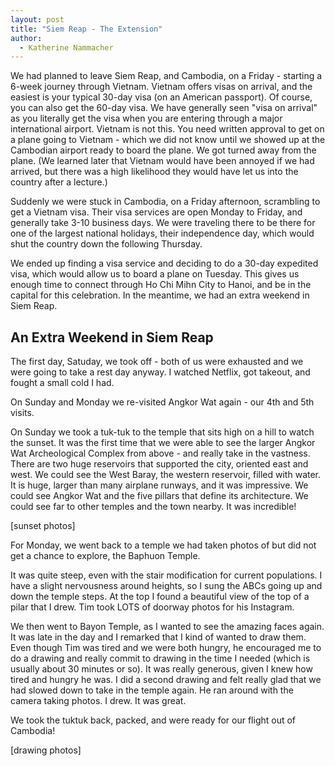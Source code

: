 ```yaml
---
layout: post
title: "Siem Reap - The Extension"
author:
  - Katherine Nammacher
---
```


We had planned to leave Siem Reap, and Cambodia, on a Friday - starting a 6-week journey through Vietnam. Vietnam offers visas on arrival, and the easiest is your typical 30-day visa (on an American passport). Of course, you can also get the 60-day visa. We have generally seen "visa on arrival" as you literally get the visa when you are entering through a major international airport. Vietnam is not this. You need written approval to get on a plane going to Vietnam - which we did not know until we showed up at the Cambodian airport ready to board the plane. We got turned away from the plane. (We learned later that Vietnam would have been annoyed if we had arrived, but there was a high likelihood they would have let us into the country after a lecture.)

Suddenly we were stuck in Cambodia, on a Friday afternoon, scrambling to get a Vietnam visa. Their visa services are open Monday to Friday, and generally take 3-10 business days. We were traveling there to be there for one of the largest national holidays, their independence day, which would shut the country down the following Thursday. 

We ended up finding a visa service and deciding to do a 30-day expedited visa, which would allow us to board a plane on Tuesday. This gives us enough time to connect through Ho Chi Mihn City to Hanoi, and be in the capital for this celebration. In the meantime, we had an extra weekend in Siem Reap.

## An Extra Weekend in Siem Reap
The first day, Satuday, we took off - both of us were exhausted and we were going to take a rest day anyway. I watched Netflix, got takeout, and fought a small cold I had.

On Sunday and Monday we re-visited Angkor Wat again - our 4th and 5th visits. 

On Sunday we took a tuk-tuk to the temple that sits high on a hill to watch the sunset. It was the first time that we were able to see the larger Angkor Wat Archeological Complex from above - and really take in the vastness. There are two huge reservoirs that supported the city, oriented east and west. We could see the West Baray, the western reservoir, filled with water. It is huge, larger than many airplane runways, and it was impressive. We could see Angkor Wat and the five pillars that define its architecture. We could see far to other temples and the town nearby. It was incredible!

[sunset photos]

For Monday, we went back to a temple we had taken photos of but did not get a chance to explore, the Baphuon Temple. 

It was quite steep, even with the stair modification for current populations. I have a slight nervousness around heights, so I sung the ABCs going up and down the temple steps. At the top I found a beautiful view of the top of a pilar that I drew. Tim took LOTS of doorway photos for his Instagram. 

We then went to Bayon Temple, as I wanted to see the amazing faces again. It was late in the day and I remarked that I kind of wanted to draw them. Even though Tim was tired and we were both hungry, he encouraged me to do a drawing and really commit to drawing in the time I needed (which is usually about 30 minutes or so). It was really generous, given I knew how tired and hungry he was. I did a second drawing and felt really glad that we had slowed down to take in the temple again. He ran around with the camera taking photos. I drew. It was great.

We took the tuktuk back, packed, and were ready for our flight out of Cambodia! 

[drawing photos]
